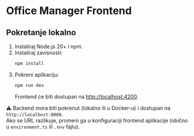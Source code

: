 # Office Manager Frontend

## Pokretanje lokalno

1. Instaliraj Node.js 20+ i npm.  
2. Instaliraj zavisnosti:
   ```bash
   npm install
   ```
3. Pokreni aplikaciju:
   ```bash
   npm run dev
   ```
   Frontend će biti dostupan na [http://localhost:4200](http://localhost:4200).

⚠️ Backend mora biti pokrenut (lokalno ili u Docker-u) i dostupan na `http://localhost:8000`.  
Ako se URL razlikuje, promeni ga u konfiguraciji frontend aplikacije (obično u `environment.ts` ili `.env` fajlu).
